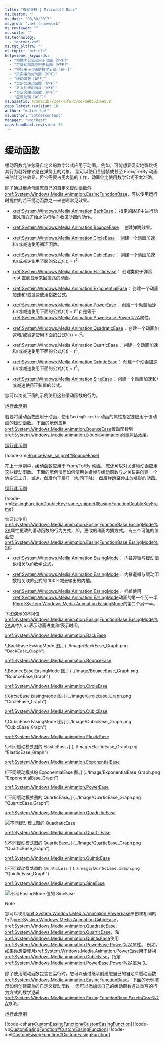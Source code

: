 ```yaml
---
title: "缓动函数 | Microsoft Docs"
ms.custom: ""
ms.date: "03/30/2017"
ms.prod: ".net-framework"
ms.reviewer: ""
ms.suite: ""
ms.technology: 
  - "dotnet-wpf"
ms.tgt_pltfrm: ""
ms.topic: "article"
helpviewer_keywords: 
  - "将数学公式应用于动画 [WPF]"
  - "将缓动函数应用于动画 [WPF]"
  - "将应用于动画的数学公式 [WPF]"
  - "真实运动的动画 [WPF]"
  - "缓动函数 [WPF]"
  - "自定义缓动函数 [WPF]"
  - "定义的缓动函数 [WPF]"
  - "自定义缓动函数 [WPF]"
  - "应用动画 [WPF]"
ms.assetid: 075b9c2b-82c4-43fa-b3cd-de0b6236eb38
caps.latest.revision: 10
author: "dotnet-bot"
ms.author: "dotnetcontent"
manager: "wpickett"
caps.handback.revision: 10
---
```

# 缓动函数
缓动函数允许您将自定义的数学公式应用于动画。 例如，可能想要现实地弹跳或其行为就好像它是在弹簧上的对象。 您可以使用关键帧或甚至 From/To/By 动画来估计这些效果，但它需要占用大量的工作，动画会比使用数学公式不太准确。  
  
 除了通过继承创建您自己的自定义缓动函数外<xref:System.Windows.Media.Animation.EasingFunctionBase>，可以使用运行时提供的若干缓动函数之一来创建常见效果。  
  
-   <xref:System.Windows.Media.Animation.BackEase>︰ 指定的路径中进行动画处理在开始之前将略有收回动画的动作。  
  
-   <xref:System.Windows.Media.Animation.BounceEase>︰ 创建弹跳效果。  
  
-   <xref:System.Windows.Media.Animation.CircleEase>︰ 创建一个动画加速和/或减速使用循环函数。  
  
-   <xref:System.Windows.Media.Animation.CubicEase>︰ 创建一个动画加速和/或减速使用下面的公式*f*( *t*) = *t*<sup>3</sup>。  
  
-   <xref:System.Windows.Media.Animation.ElasticEase>︰ 创建类似于弹簧 rest 直到显示来回振荡的动画。  
  
-   <xref:System.Windows.Media.Animation.ExponentialEase>︰ 创建一个动画加速和/或减速使用指数公式。  
  
-   <xref:System.Windows.Media.Animation.PowerEase>︰ 创建一个动画加速和/或减速使用下面的公式*f*( *t*) = *t*<sup>p</sup> p 是等于<xref:System.Windows.Media.Animation.PowerEase.Power%2A>属性。  
  
-   <xref:System.Windows.Media.Animation.QuadraticEase>︰ 创建一个动画加速和/或减速使用下面的公式*f*( *t*) = *t*<sup>2</sup>。  
  
-   <xref:System.Windows.Media.Animation.QuarticEase>︰ 创建一个动画加速和/或减速使用下面的公式*f*( *t*) = *t*<sup>4</sup>。  
  
-   <xref:System.Windows.Media.Animation.QuinticEase>︰ 创建一个动画加速和/或减速使用下面的公式*f*( *t*) = *t*<sup>5</sup>。  
  
-   <xref:System.Windows.Media.Animation.SineEase>︰ 创建一个动画加速和/或减速使用正弦值的公式。  
  
 您可以浏览下面的示例使用这些缓动函数的行为。  
  
 [运行此示例](http://go.microsoft.com/fwlink/?LinkId=139798&sref=easing_functions_gallery)  
  
 若要将缓动函数应用于动画，使用`EasingFunction`动画的属性指定要应用于该动画的缓动函数。 下面的示例应用<xref:System.Windows.Media.Animation.BounceEase>缓动函数到<xref:System.Windows.Media.Animation.DoubleAnimation>创建弹跳效果。  
  
 [运行此示例](http://go.microsoft.com/fwlink/?LinkId=139798&sref=BounceEase)  
  
 [!code-xml[BounceEase_snippet#BounceEase](../../../../samples/snippets/csharp/VS_Snippets_Wpf/bounceease_snippet/CS/window1.xaml#bounceease)]  
  
 在上一示例中，缓动函数应用于 From/To/By 动画。 您还可以对关键帧动画应用这些缓动函数。 下面的示例演示如何使用关键帧与缓动函数与之关联来创建一个协定呈上升，减速，然后向下展开 （如同下降），然后弹跳至停止的矩形的动画。  
  
 [运行此示例](http://go.microsoft.com/fwlink/?LinkId=139798&sref=EasingFunctionDoubleKeyFrame)  
  
 [!code-xml[EasingFunctionDoubleKeyFrame_snippet#EasingFunctionDoubleKeyFrame](../../../../samples/snippets/csharp/VS_Snippets_Wpf/easingfunctiondoublekeyframe_snippet/CS/window1.xaml#easingfunctiondoublekeyframe)]  
  
 您可以使用<xref:System.Windows.Media.Animation.EasingFunctionBase.EasingMode%2A>属性更改的缓动函数的行为方式，即，更改的动画内插方式。 有三个可能的值会使<xref:System.Windows.Media.Animation.EasingFunctionBase.EasingMode%2A>:  
  
-   <xref:System.Windows.Media.Animation.EasingMode>︰ 内插遵循与缓动函数相关联的数学公式。  
  
-   <xref:System.Windows.Media.Animation.EasingMode>︰ 内插遵循与缓动函数相关联的公式的 100%减去输出的内插。  
  
-   <xref:System.Windows.Media.Animation.EasingMode>︰ 插值使用<xref:System.Windows.Media.Animation.EasingMode>动画的第一个另一半和<xref:System.Windows.Media.Animation.EasingMode>的第二个另一半。  
  
 下图演示的不同值<xref:System.Windows.Media.Animation.EasingFunctionBase.EasingMode%2A>其中*f*( *x*) 表示动画进度和*t*表示时间。  
  
 <xref:System.Windows.Media.Animation.BackEase>  
  
 ![BackEase EasingMode 图。] (../Image/BackEase_Graph.png "BackEase_Graph")  
  
 <xref:System.Windows.Media.Animation.BounceEase>  
  
 ![BounceEase EasingMode 图。] (../Image/BounceEase_Graph.png "BounceEase_Graph")  
  
 <xref:System.Windows.Media.Animation.CircleEase>  
  
 ![CircleEase EasingMode 图。] (../Image/CircleEase_Graph.png "CircleEase_Graph")  
  
 <xref:System.Windows.Media.Animation.CubicEase>  
  
 ![CubicEase EasingMode 图。] (../Image/CubicEase_Graph.png "CubicEase_Graph")  
  
 <xref:System.Windows.Media.Animation.ElasticEase>  
  
 ![不同缓动模式图的 ElasticEase。] (../Image/ElasticEase_Graph.png "ElasticEase_Graph")  
  
 <xref:System.Windows.Media.Animation.ExponentialEase>  
  
 ![不同缓动模式的 ExponentialEase 图。] (../Image/ExponentialEase_Graph.png "ExponentialEase_Graph")  
  
 <xref:System.Windows.Media.Animation.PowerEase>  
  
 ![不同缓动模式图的 QuarticEase。] (../Image/QuarticEase_Graph.png "QuarticEase_Graph")  
  
 <xref:System.Windows.Media.Animation.QuadraticEase>  
  
 ![不同缓动模式图的 QuadraticEase](../../../../docs/framework/wpf/graphics-multimedia/media/quadraticease-graph.png "QuadraticEase_Graph")  
  
 <xref:System.Windows.Media.Animation.QuarticEase>  
  
 ![不同缓动模式图的 QuarticEase。] (../Image/QuarticEase_Graph.png "QuarticEase_Graph")  
  
 <xref:System.Windows.Media.Animation.QuinticEase>  
  
 ![不同缓动模式图的 QuinticEase。] (../Image/QuinticEase_Graph.png "QuinticEase_Graph")  
  
 <xref:System.Windows.Media.Animation.SineEase>  
  
 ![不同 EasingMode 值的 SineEase](../../../../docs/framework/wpf/graphics-multimedia/media/sineease-graph.png "SineEase_Graph")  
  
> [!NOTE]
>  您可以使用<xref:System.Windows.Media.Animation.PowerEase>来创建相同的行为<xref:System.Windows.Media.Animation.CubicEase>， <xref:System.Windows.Media.Animation.QuadraticEase>， <xref:System.Windows.Media.Animation.QuarticEase>，和<xref:System.Windows.Media.Animation.QuinticEase>使用<xref:System.Windows.Media.Animation.PowerEase.Power%2A>属性。 例如，如果你想要使用<xref:System.Windows.Media.Animation.PowerEase>用于替换<xref:System.Windows.Media.Animation.CubicEase>，指定<xref:System.Windows.Media.Animation.PowerEase.Power%2A>值为 3。  
  
 除了使用缓动函数包含在运行时，您可以通过继承创建您自己的自定义缓动函数<xref:System.Windows.Media.Animation.EasingFunctionBase>。 下面的示例演示如何创建简单的自定义缓动函数。 您可以添加您自己的缓动函数通过重写的行为方式的数学逻辑<xref:System.Windows.Media.Animation.EasingFunctionBase.EaseInCore%2A>方法。  
  
 [运行此示例](http://go.microsoft.com/fwlink/?LinkId=139798&sref=CustomEasingFunction)  
  
 [!code-csharp[CustomEasingFunction#CustomEasingFunction](../../../../samples/snippets/csharp/VS_Snippets_Wpf/customeasingfunction/csharp/customlog10easingfunction.cs#customeasingfunction)]
 [!code-vb[CustomEasingFunction#CustomEasingFunction](../../../../samples/snippets/visualbasic/VS_Snippets_Wpf/customeasingfunction/visualbasic/customlog10easingfunction.vb#customeasingfunction)]
 [!code-xml[CustomEasingFunction#CustomEasingFunction](../../../../samples/snippets/csharp/VS_Snippets_Wpf/customeasingfunction/csharp/window1.xaml#customeasingfunction)]